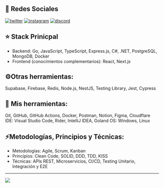 ## 📨 Redes Sociales

[![twitter](https://skillicons.dev/icons?i=twitter)](https://twitter.com/intent/follow?screen_name=tutitoos)
[![instagram](https://skillicons.dev/icons?i=instagram)](https://www.instagram.com/tutitoos_00)
[![discord](https://skillicons.dev/icons?i=discord)](https://discord.com/users/397453373479190538)

## ⭐ Stack Prinicpal
- Backend: Go, JavaScript, TypeScript, Express.js, C#, .NET, PostgreSQL, MongoDB, Docker 
- Frontend (conocimientos complementarios): React, Next.js 

## ⚙️Otras herramientas:

Supabase, Firebase, Redis, Node.js, NestJS, Testing Library, Jest, Cypress 

## 🧰 Mis herramientas:

Git, GitHub, GitHub Actions, Docker, Postman, Notion, Figma, Cloudflare 
IDE: Visual Studio Code, Rider, IntelliJ IDEA, Goland 
OS: Windows, Linux 

## ⚡Metodologías, Principios y Técnicas:

- Metodologías: Agile, Scrum, Kanban 
- Principios: Clean Code, SOLID, DDD, TDD, KISS 
- Técnicas: APIs REST, Microservicios, CI/CD, Testing Unitario, Integración y E2E
  
---

![](https://github-readme-stats.vercel.app/api/wakatime?username=tutitoos&layout=compact&theme=dark&hide_border=true&hide_progress=true&bg_color=1a1c1f&border_radius=10&custom_title=Lenguajes%20más%20utilizados)
